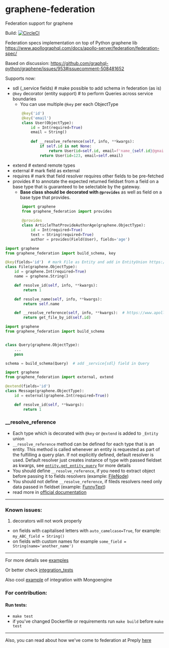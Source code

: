 # graphene-federation
Federation support for graphene

Build: [![CircleCI](https://circleci.com/gh/preply/graphene-federation.svg?style=svg)](https://circleci.com/gh/preply/graphene-federation)


Federation specs implementation on top of Python graphene lib 
https://www.apollographql.com/docs/apollo-server/federation/federation-spec/

Based on discussion: https://github.com/graphql-python/graphene/issues/953#issuecomment-508481652

Supports now:
* sdl (_service fields)  # make possible to add schema in federation (as is)
* `@key` decorator (entity support) # to perform Queries across service boundaries
    *  You can use multiple `@key` per each ObjectType
    ```python
        @key('id')
        @key('email')
        class User(ObjectType):
            id = Int(required=True)
            email = String()
        
            def __resolve_reference(self, info, **kwargs):
                if self.id is not None:
                    return User(id=self.id, email=f'name_{self.id}@gmail.com')
                return User(id=123, email=self.email)              
    ```
* extend  # extend remote types
* external  # mark field as external 
* requires  # mark that field resolver requires other fields to be pre-fetched
* provides  # to annotate the expected returned fieldset from a field on a base type that is guaranteed to be selectable by the gateway. 
    * **Base class should be decorated with `@provides`** as well as field on a base type that provides.
    ```python
        import graphene
        from graphene_federation import provides
        
        @provides
        class ArticleThatProvideAuthorAge(graphene.ObjectType):
            id = Int(required=True)
            text = String(required=True)
            author = provides(Field(User), fields='age')
    ```


```python
import graphene
from graphene_federation import build_schema, key

@key(fields='id')  # mark File as Entity and add in EntityUnion https://www.apollographql.com/docs/apollo-server/federation/federation-spec/#key
class File(graphene.ObjectType):
    id = graphene.Int(required=True)
    name = graphene.String()

    def resolve_id(self, info, **kwargs):
        return 1

    def resolve_name(self, info, **kwargs):
        return self.name

    def __resolve_reference(self, info, **kwargs):  # https://www.apollographql.com/docs/apollo-server/api/apollo-federation/#__resolvereference
        return get_file_by_id(self.id)
```


```python
import graphene
from graphene_federation import build_schema


class Query(graphene.ObjectType):
    ...
    pass

schema = build_schema(Query)  # add _service{sdl} field in Query
```


```python
import graphene
from graphene_federation import external, extend

@extend(fields='id')
class Message(graphene.ObjectType):
    id = external(graphene.Int(required=True))

    def resolve_id(self, **kwargs):
        return 1

```

### __resolve_reference
* Each type which is decorated with `@key` or `@extend` is added to `_Entity` union
* `__resolve_reference` method can be defined for each type that is an entity. This method is called whenever an entity is requested as part of the fulfilling a query plan.
If not explicitly defined, default resolver is used. Default resolver just creates instance of type with passed fieldset as kwargs, see [`entity.get_entity_query`](graphene_federation/entity.py) for more details
* You should define `__resolve_reference`, if you need to extract object before passing it to fields resolvers (example: [FileNode](integration_tests/service_b/src/schema.py))
* You should not define `__resolve_reference`, if fileds resolvers need only data passed in fieldset (example: [FunnyText](integration_tests/service_a/src/schema.py))
* read more in [official documentation](https://www.apollographql.com/docs/apollo-server/api/apollo-federation/#__resolvereference)
------------------------


### Known issues:
1. decorators will not work properly
* on fields with capitalised letters with `auto_camelcase=True`, for example: `my_ABC_field = String()`
* on fields with custom names for example `some_field = String(name='another_name')`

---------------------------

For more details see [examples](examples/)

Or better check [integration_tests](integration_tests/)

Also cool [example](https://github.com/preply/graphene-federation/issues/1) of integration with Mongoengine


### For contribution:
#### Run tests:
* `make test`
* if you've changed Dockerfile or requirements run `make build` before `make test`

---------------------------

Also, you can read about how we've come to federation at Preply [here](https://medium.com/preply-engineering/apollo-federation-support-in-graphene-761a0512456d) 